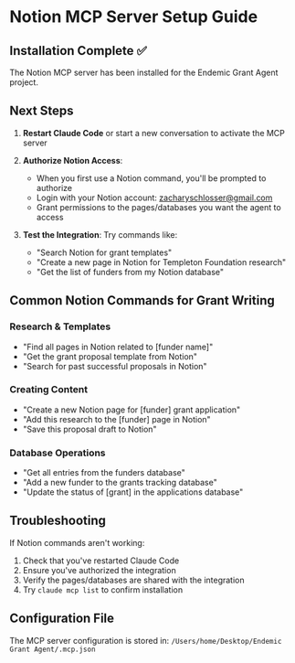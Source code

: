 # Notion MCP Server Setup Guide

## Installation Complete ✅

The Notion MCP server has been installed for the Endemic Grant Agent project.

## Next Steps

1. **Restart Claude Code** or start a new conversation to activate the MCP server

2. **Authorize Notion Access**:
   - When you first use a Notion command, you'll be prompted to authorize
   - Login with your Notion account: zacharyschlosser@gmail.com
   - Grant permissions to the pages/databases you want the agent to access

3. **Test the Integration**:
   Try commands like:
   - "Search Notion for grant templates"
   - "Create a new page in Notion for Templeton Foundation research"
   - "Get the list of funders from my Notion database"

## Common Notion Commands for Grant Writing

### Research & Templates
- "Find all pages in Notion related to [funder name]"
- "Get the grant proposal template from Notion"
- "Search for past successful proposals in Notion"

### Creating Content
- "Create a new Notion page for [funder] grant application"
- "Add this research to the [funder] page in Notion"
- "Save this proposal draft to Notion"

### Database Operations
- "Get all entries from the funders database"
- "Add a new funder to the grants tracking database"
- "Update the status of [grant] in the applications database"

## Troubleshooting

If Notion commands aren't working:
1. Check that you've restarted Claude Code
2. Ensure you've authorized the integration
3. Verify the pages/databases are shared with the integration
4. Try `claude mcp list` to confirm installation

## Configuration File

The MCP server configuration is stored in:
`/Users/home/Desktop/Endemic Grant Agent/.mcp.json`